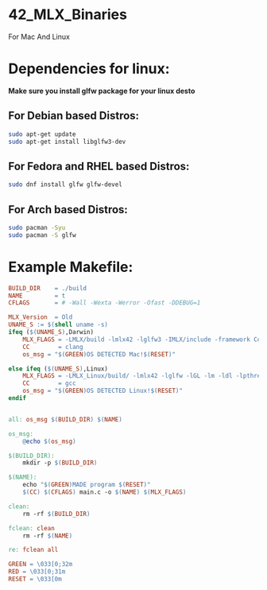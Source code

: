 # 42_MLX_Binaries
For Mac And Linux

# Dependencies for linux:
**Make sure you install glfw package for your linux desto**

## For Debian based Distros:
```bash
sudo apt-get update
sudo apt-get install libglfw3-dev
```

## For Fedora and RHEL based Distros:
```bash
sudo dnf install glfw glfw-devel
```

## For Arch based Distros:
```bash
sudo pacman -Syu
sudo pacman -S glfw
```

# Example Makefile:
```Makefile
BUILD_DIR    = ./build
NAME		 = t
CFLAGS       = # -Wall -Wexta -Werror -Ofast -DDEBUG=1 

MLX_Version  = Old
UNAME_S := $(shell uname -s)
ifeq ($(UNAME_S),Darwin)
	MLX_FLAGS = -LMLX/build -lmlx42 -lglfw3 -IMLX/include -framework Cocoa -framework OpenGL -framework IOKit
	CC        = clang
	os_msg = "$(GREEN)OS DETECTED Mac!$(RESET)"

else ifeq ($(UNAME_S),Linux)
	MLX_FLAGS = -LMLX_Linux/build/ -lmlx42 -lglfw -lGL -lm -ldl -lpthread -lX11 -I MLX_Linux/include
	CC		  = gcc
	os_msg = "$(GREEN)OS DETECTED Linux!$(RESET)"
endif


all: os_msg $(BUILD_DIR) $(NAME)

os_msg:
	@echo $(os_msg)

$(BUILD_DIR):
	mkdir -p $(BUILD_DIR)

$(NAME):
	echo "$(GREEN)MADE program $(RESET)"
	$(CC) $(CFLAGS) main.c -o $(NAME) $(MLX_FLAGS)

clean:
	rm -rf $(BUILD_DIR)

fclean: clean
	rm -rf $(NAME)

re: fclean all

GREEN = \033[0;32m
RED = \033[0;31m
RESET = \033[0m
```